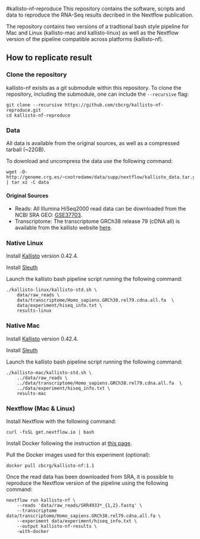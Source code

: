 #kallisto-nf-reproduce
This repository contains the software, scripts and data to reproduce the RNA-Seq results decribed in the Nextflow publication.

The repository contains two versions of a tradtional bash style pipeline for Mac and Linux (kallisto-mac and kallisto-linux) as well as the Nextflow version of the pipeline compatible across platforms (kallisto-nf).

## How to replicate result 

### Clone the repository
kallisto-nf exisits as a git submodule within this repository. To clone the repository, including the submodule, one can include the `--recursive` flag:

    git clone --recursive https://github.com/cbcrg/kallisto-nf-reproduce.git
    cd kallisto-nf-reproduce

### Data
All data is available from the original sources, as well as a compressed tarball (~22GB). 

To download and uncompress the data use  the following command:

    wget -O- http://genome.crg.es/~cnotredame/data/supp/nextflow/kallisto_data.tar.gz | tar xz -C data


#### Original Sources
* Reads: All Illumina HiSeq2000 read data can be downloaded from the NCBI SRA GEO: [GSE37703](http://www.ncbi.nlm.nih.gov/geo/query/acc.cgi?acc=GSE37703).
* Transcriptome: The transcriptome GRCh38 release 79 (cDNA all) is available from the kallisto website [here](http://bio.math.berkeley.edu/kallisto/transcriptomes/).

### Native Linux 

Install [Kallisto](https://pachterlab.github.io/kallisto) version 0.42.4.

Install [Sleuth](https://liorpachter.wordpress.com/2015/08/17/a-sleuth-for-rna-seq/)

Launch the kallisto bash pipeline script running the following command: 

    ./kallisto-linux/kallisto-std.sh \
        data/raw_reads \
    	data/transcriptome/Homo_sapiens.GRCh38.rel79.cdna.all.fa  \
      	data/experiment/hiseq_info.txt \
      	results-linux

### Native Mac  

Install [Kallisto](https://pachterlab.github.io/kallisto) version 0.42.4. 

Install [Sleuth](https://liorpachter.wordpress.com/2015/08/17/a-sleuth-for-rna-seq/)

Launch the kallisto bash pipeline script running the following command:

    ./kallisto-mac/kallisto-std.sh \
        ../data/raw_reads \
        ../data/transcriptome/Homo_sapiens.GRCh38.rel79.cdna.all.fa  \
        ../data/experiment/hiseq_info.txt \
        results-mac
### Nextflow (Mac & Linux)

Install Nextflow with the following command: 

    curl -fsSL get.nextflow.io | bash

Install Docker following the instruction at [this page](https://docs.docker.com/engine/installation/). 

Pull the Docker images used for this experiment (optional): 

    docker pull cbcrg/kallisto-nf:1.1 

Once the read data has been downloaded from SRA, it is possible to reproduce the Nextflow version of the pipeline using the following command:

    nextflow run kallisto-nf \
        --reads 'data/raw_reads/SRR4933*_{1,2}.fastq' \
        --transcriptome data/transcriptome/Homo_sapiens.GRCh38.rel79.cdna.all.fa \
        --experiment data/experiment/hiseq_info.txt \
        --output kallisto-nf-results \
        -with-docker

